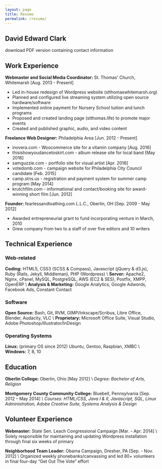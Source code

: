 ```yaml
---
layout: page
title: Resume
permalink: /resume/
---
```


David Edward Clark
------------------

download PDF version containing contact information

Work Experience
---------------
**Webmaster and Social Media Coordinator:** St. Thomas' Church, Whitemarsh [Aug. 2013 - Present]
* Led in-house redesign of Wordpress website (stthomaswhitemarsh.org)
* Planned and configured live streaming system utilizing open source hardware/software
* Implemented online payment for Nursery School tuition and lunch programs
* Proposed and created landing page (stthomas.life) to promote major events
* Created and published graphic, audio, and video content

**Freelance Web Designer:** Philadelphia Area [Jun. 2012 - Present]
* inovera.com - Woocommerce site for a vitamin company [Aug. 2016]
* thisishowyoudancetoskirt.com - album release site for local band [May 2016]
* samguzzie.com - portfolio site for visual artist [Apr. 2016]
* votedomb.com - campaign website for Philadelphia City Council candidate [Feb. 2015]
* camp.stns.us - registration and payment system for summer camp program [May 2014]
* krutchfilm.com - informational and contact/booking site for award-winning short film [Jun. 2012]

**Founder:** fearlessandloathing.com L.L.C., Oberlin, OH [Sep. 2009 - May 2012]
* Awarded entrepreneurial grant to fund incorporating venture in March, 2010
* Grew company from two to a staff of over five editors and 10 writers

Technical Experience
-------------------

### Web-related

**Coding:** HTML5, CSS3 (SCSS & Compass), Javascript (jQuery & d3.js), Ruby (Rails, Jekyll, Middleman), PHP (Wordpress) \\
**Server:** Apache2, Nginx, cPanel, MySQL, PostgreSQL, AWS (EC2 & SES), Postfix, XMPP, OpenERP \\
**Analysis & Marketing:** Google Analytics, Google Adwords, Facebook Ads, Constant Contact

### Software

**Open Source:** Bash, Git, RVM, GIMP/Inkscape/Scribus, Libre Office, Blender, Audacity, VLC \\
**Proprietary:** Microsoft Office Suite, Visual Studio, Adobe Photoshop/Illustrator/InDesign

### Operating Systems

**Linux:** (primary OS since 2012) Ubuntu, Gentoo, Raspbian,  XMBC \\
**Windows:** 7, 8, 10

Education
---------
**Oberlin College:** Oberlin, Ohio [May 2012] \\
*Degree: Bachelor of Arts, Religion*

**Montgomery County Community College:** Bluebell, Pennsylvania [Sep. 2012 – May 2014] \\
*Courses: HTML/CSS, Java I & II, Javascript, SQL, Linux Administration, Adobe Creative Suite, Systems Analysis & Design*

Volunteer Experience
--------------------

**Webmaster:** State Sen. Leach Congressional Campaign [Mar. - Apr. 2014] \\
Solely responsible for maintaining and updating Wordpress installation through final six weeks of primary

**Neighborhood Team Leader:** Obama Campaign, Dresher, PA [Sep. - Nov. 2012] \\
Organized weekly phonebanks/canvassing and led 80+ volunteers in final four-day “Get Out The Vote” effort